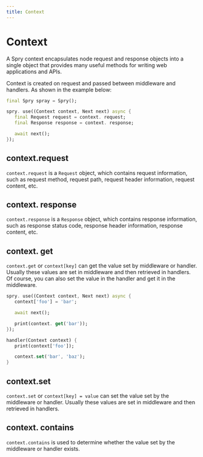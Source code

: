 ```yaml
---
title: Context
---
```


# Context

A Spry context encapsulates node request and response objects into a single object that provides many useful methods for writing web applications and APIs.

Context is created on request and passed between middleware and handlers. As shown in the example below:

```dart
final Spry spray = Spry();

spry. use((Context context, Next next) async {
   final Request request = context. request;
   final Response response = context. response;

   await next();
});
```

## context.request

`context.request` is a `Request` object, which contains request information, such as request method, request path, request header information, request content, etc.

## context. response

`context.response` is a `Response` object, which contains response information, such as response status code, response header information, response content, etc.

## context. get

`context.get` or `context[key]` can get the value set by middleware or handler. Usually these values are set in middleware and then retrieved in handlers.
Of course, you can also set the value in the handler and get it in the middleware.

```dart
spry. use((Context context, Next next) async {
   context['foo'] = 'bar';

   await next();

   print(context. get('bar'));
});

handler(Context context) {
   print(context['foo']);

   context.set('bar', 'baz');
}
```

## context.set

`context.set` or `context[key] = value` can set the value set by the middleware or handler. Usually these values are set in middleware and then retrieved in handlers.

## context. contains

`context.contains` is used to determine whether the value set by the middleware or handler exists.